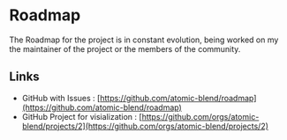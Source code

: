 # Roadmap

The Roadmap for the project is in constant evolution, being worked on my the maintainer of the project or the members of the community.



## Links

* GitHub with Issues : [https://github.com/atomic-blend/roadmap](https://github.com/atomic-blend/roadmap)
* GitHub Project for visialization : [https://github.com/orgs/atomic-blend/projects/2](https://github.com/orgs/atomic-blend/projects/2)


